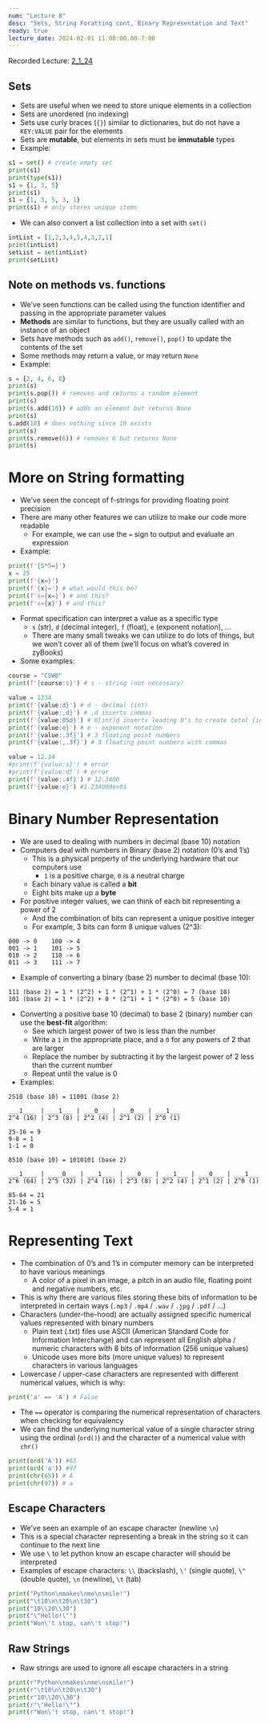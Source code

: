 ```yaml
---
num: "Lecture 8"
desc: "Sets, String Foratting cont, Binary Representation and Text"
ready: true
lecture_date: 2024-02-01 11:00:00.00-7:00
---
```


Recorded Lecture: [2_1_24](https://drive.google.com/file/d/10lJXHxA5xxkA5qTAb2WLsr9OQKn_Ygwl/view?usp=drive_link)

## Sets
* Sets are useful when we need to store unique elements in a collection
* Sets are unordered (no indexing)
* Sets use curly braces (`{}`) similar to dictionaries, but do not have a `KEY:VALUE` pair for the elements
* Sets are **mutable**, but elements in sets must be **immutable** types
* Example:

```python
s1 = set() # create empty set
print(s1)
print(type(s1))
s1 = {1, 3, 5}
print(s1)
s1 = {1, 3, 5, 3, 1}
print(s1) # only stores unique items
```

* We can also convert a list collection into a set with `set()`

```python
intList = [1,2,3,4,5,4,3,2,1]
print(intList)
setList = set(intList)
print(setList)
```

## Note on methods vs. functions
* We’ve seen functions can be called using the function identifier and passing in the appropriate parameter values
* **Methods** are similar to functions, but they are usually called with an instance of an object
* Sets have methods such as `add()`, `remove()`, `pop()` to update the contents of the set
* Some methods may return a value, or may return `None`
* Example:

```python
s = {2, 4, 6, 8}
print(s)
print(s.pop()) # removes and returns a random element
print(s)
print(s.add(10)) # adds an element but returns None
print(s)
s.add(10) # does nothing since 10 exists
print(s)
print(s.remove(6)) # removes 6 but returns None
print(s)
```

# More on String formatting

* We’ve seen the concept of f-strings for providing floating point precision
* There are many other features we can utilize to make our code more readable
	* For example, we can use the `=` sign to output and evaluate an expression
* Example:

```python
print(f'{5*5=}')
x = 25
print(f'{x=}')
print(f'{x}=') # what would this be?
print(f'x={x=}') # and this?
print(f'x={x}') # and this?
```

* Format specification can interpret a value as a specific type
	* `s` (str), `d` (decimal integer), `f` (float), `e` (exponent notation), ...
	* There are many small tweaks we can utilize to do lots of things, but we won’t cover all of them (we’ll focus on what’s covered in zyBooks)
* Some examples:

```python
course = "CSW8"
print(f'{course:s}') # s - string (not necessary)

value = 1234
print(f'{value:d}') # d - decimal (int)
print(f'{value:,d}') # ,d inserts commas
print(f'{value:05d}') # 0[int]d inserts leading 0's to create total [int] chars
print(f'{value:e}') # e - exponent notation
print(f'{value:.3f}') # 3 floating point numbers
print(f'{value:,.3f}') # 3 floating point numbers with commas

value = 12.34
#print(f'{value:s}') # error
#print(f'{value:d}') # error
print(f'{value:.4f}') # 12.3400
print(f'{value:e}') #1.234000e+01
```

# Binary Number Representation

* We are used to dealing with numbers in decimal (base 10) notation
* Computers deal with numbers in Binary (base 2) notation (0’s and 1’s)
	* This is a physical property of the underlying hardware that our computers use
		* `1` is a positive charge, `0` is a neutral charge
	* Each binary value is called a **bit**
	* Eight bits make up a **byte**
* For positive integer values, we can think of each bit representing a power of 2
	* And the combination of bits can represent a unique positive integer
	* For example, 3 bits can form 8 unique values (2^3):

```
000 -> 0	100 -> 4
001 -> 1	101 -> 5
010 -> 2	110 -> 6
011 -> 3	111 -> 7
```

* Example of converting a binary (base 2) number to decimal (base 10):

```
111 (base 2) = 1 * (2^2) + 1 * (2^1) + 1 * (2^0) = 7 (base 10)
101 (base 2) = 1 * (2^2) + 0 * (2^1) + 1 * (2^0) = 5 (base 10)
```

* Converting a positive base 10 (decimal) to base 2 (binary) number can use the **best-fit** algorithm:
	* See which largest power of two is less than the number
	* Write a `1` in the appropriate place, and a `0` for any powers of 2 that are larger
	* Replace the number by subtracting it by the largest power of 2 less than the current number
	* Repeat until the value is 0
* Examples:

```
2510 (base 10) = 11001 (base 2)

___1___  | ___1___ | ___0___ | ___0___ | ___1___ 
2^4 (16) | 2^3 (8) | 2^2 (4) | 2^1 (2) | 2^0 (1)

25-16 = 9
9-8 = 1
1-1 = 0
```
```
8510 (base 10) = 1010101 (base 2)

___1____ | ____0___ | ___1___  | ___0___ | ___1___ | ___0___ | ___1___ 
2^6 (64) | 2^5 (32) | 2^4 (16) | 2^3 (8) | 2^2 (4) | 2^1 (2) | 2^0 (1)

85-64 = 21
21-16 = 5
5-4 = 1
```

# Representing Text

* The combination of 0’s and 1’s in computer memory can be interpreted to have various meanings
	* A color of a pixel in an image, a pitch in an audio file, floating point and negative numbers, etc.
* This is why there are various files storing these bits of information to be interpreted in certain ways (`.mp3` / `.mp4` / `.wav` / `.jpg` / `.pdf` / ...)
* Characters (under-the-hood) are actually assigned specific numerical values represented with binary numbers
	* Plain text (.txt) files use ASCII (American Standard Code for Information Interchange) and can represent all English alpha / numeric characters with 8 bits of information (256 unique values)
	* Unicode uses more bits (more unique values) to represent characters in various languages
* Lowercase / upper-case characters are represented with different numerical values, which is why:

```python
print('a' == 'A') # False
```
* The `==` operator is comparing the numerical representation of characters when checking for equivalency
* We can find the underlying numerical value of a single character string using the ordinal (`ord()`) and the character of a numerical value with `chr()`

```python
print(ord('A')) #65
print(ord('a')) #97
print(chr(65)) # A
print(chr(97)) # a
```

## Escape Characters
* We’ve seen an example of an escape character (newline `\n`)
* This is a special character representing a break in the string so it can continue to the next line
* We use `\` to let python know an escape character will should be interpreted
* Examples of escape characters: `\\` (backslash), `\'` (single quote), `\"` (double quote), `\n` (newline), `\t` (tab)

```python
print("Python\nmakes\nme\nsmile!")
print("\t10\n\t20\n\t30")
print("10\\20\\30")
print("\"Hello!\"")
print("Won\'t stop, can\'t stop!")
```

## Raw Strings
* Raw strings are used to ignore all escape characters in a string

```python
print(r"Python\nmakes\nme\nsmile!")
print(r"\t10\n\t20\n\t30")
print(r"10\\20\\30")
print(r"\"Hello!\"")
print(r"Won\'t stop, can\'t stop!")
```

